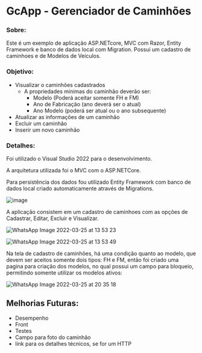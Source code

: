 # GcApp - Gerenciador de Caminhões

### Sobre:
Este é um exemplo de aplicação ASP.NETcore, MVC com Razor, Entity Framework e banco de dados local com Migration.
Possui um cadastro de caminhoes e de Modelos de Veículos.

### Objetivo:
* Visualizar o caminhões cadastrados
    - A propriedades mínimas do caminhão deverão ser:
        - Modelo (Poderá aceitar somente FH e FM)
        - Ano de Fabricação  (ano deverá ser o atual)
        - Ano Modelo (poderá ser atual ou o ano subsequente)
* Atualizar as informações de um caminhão
* Excluir um caminhão
* Inserir um novo caminhão

### Detalhes:

Foi utilizado o Visual Studio 2022 para o desenvolvimento.

A arquitetura utilizada foi o MVC com o ASP.NETCore.

Para persistência dos dados fou utilizado Entity Framework com banco de dados local criado automaticamente através de Migrations.

![image](https://user-images.githubusercontent.com/96745777/160299219-9c3cfff2-d462-4836-9405-efb50b47f32d.png)

A aplicação consistem em um cadastro de caminhoes com as opções de Cadastrar, Editar, Excluir e Visualizar.

![WhatsApp Image 2022-03-25 at 13 53 23](https://user-images.githubusercontent.com/96745777/160299750-eb457987-b174-42de-a78c-004985cdcfc8.jpeg)

![WhatsApp Image 2022-03-25 at 13 53 49](https://user-images.githubusercontent.com/96745777/160326395-499ec775-58e5-4528-83a8-d82c934a9b68.jpeg)

Na tela de cadastro de caminhões, há uma condição quanto ao modelo, que devem ser aceitos somente dois tipos: FH e FM, então foi criado uma pagina para criação dos modelos, no qual possui um campo para bloqueio, permitindo somente utilizar os modelos ativos:

![WhatsApp Image 2022-03-25 at 20 35 18](https://user-images.githubusercontent.com/96745777/160299909-dda6fcfa-40d5-417e-bda6-10e14793531e.jpeg)

## Melhorias Futuras:
* Desempenho
* Front
* Testes
* Campo para foto do caminhão
* link para os detalhes técnicos, se for um HTTP

